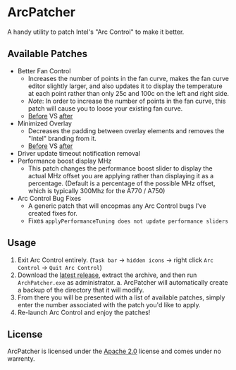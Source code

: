 # ArcPatcher
A handy utility to patch Intel's "Arc Control" to make it better.

## Available Patches
 - Better Fan Control
	 - Increases the number of points in the fan curve, makes the fan curve editor slightly larger, and also updates it to display the temperature at each point rather than only 25c and 100c on the left and right side.
     - *Note*: In order to increase the number of points in the fan curve, this patch will cause you to loose your existing fan curve.
	 - [Before](https://github.com/BelleNottelling/ArcPatcher/blob/main/Screenshots/originalFanControl.png) VS [after](https://github.com/BelleNottelling/ArcPatcher/blob/main/Screenshots/betterFanControl.png) 
- Minimized Overlay
	- Decreases the padding between overlay elements and removes the "Intel" branding from it.
	- [Before](https://github.com/BelleNottelling/ArcPatcher/blob/main/Screenshots/originalOverlay.png) VS [after](https://github.com/BelleNottelling/ArcPatcher/blob/main/Screenshots/minimalOverlay.png)
- Driver update timeout notification removal
- Performance boost display MHz
    - This patch changes the performance boost slider to display the actual MHz offset you are applying rather than displaying it as a percentage. (Default is a percentage of the possible MHz offset, which is typically 300Mhz for the A770 / A750)
- Arc Control Bug Fixes
	- A generic patch that will encopmas any Arc Control bugs I've created fixes for.
	- Fixes `applyPerformanceTuning does not update performance sliders`


## Usage
1. Exit Arc Control entirely. (`Task bar` -> `hidden icons` -> right click `Arc Control` -> `Quit Arc Control`)
2. Download the [latest release](https://github.com/BelleNottelling/ArcPatcher/releases), extract the archive, and then run `ArchPatcher.exe` as administrator.
	a. ArcPatcher will automatically create a backup of the directory that it will modify. 
3. From there you will be presented with a list of available patches, simply enter the number associated with the patch you'd like to apply.
4. Re-launch Arc Control and enjoy the patches!

## License
ArcPatcher is licensed under the [Apache 2.0](https://github.com/BelleNottelling/ArcPatcher/blob/main/LICENSE) license and comes under no warrenty.
